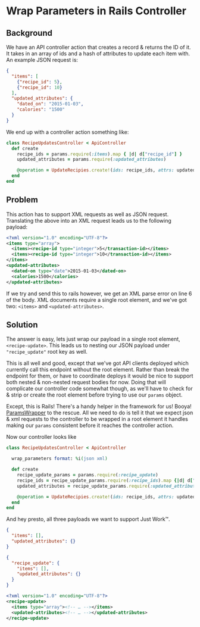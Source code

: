 # Wrap Parameters in Rails Controller

## Background

We have an API controller action that creates a record & returns the ID of it. It takes in an array of ids and a hash of attributes to update each item with. An example JSON request is:

```json
{
  "items": [
    {"recipe_id": 5},
    {"recipe_id": 10}
  ],
  "updated_attributes": {
    "dated_on": "2015-01-03",
    "calories": "1500"
  }
}
```

We end up with a controller action something like:

```ruby
class RecipeUpdatesController < ApiController
  def create
    recipe_ids = params.require(:items).map { |d| d["recipe_id"] }
    updated_attributes = params.require(:updated_attributes)

    @operation = UpdateRecipies.create!(ids: recipe_ids, attrs: updated_attributes)
  end
end
```

## Problem

This action has to support XML requests as well as JSON request. Translating the above into an XML request leads us to the following payload:

```xml
<?xml version="1.0" encoding="UTF-8"?>
<items type="array">
  <items><recipe-id type="integer">5</transaction-id></items>
  <items><recipe-id type="integer">10</transaction-id></items>
</items>
<updated-attributes>
  <dated-on type="date">2015-01-03</dated-on>
  <calories>1500</calories>
</updated-attributes>
```

If we try and send this to rails however, we get an XML parse error on line 6 of the body. XML documents require a single root element, and we've got two: `<items>` and `<updated-attributes>`.

## Solution

The answer is easy, lets just wrap our payload in a single root element, `<recipe-update>`. This leads us to nesting our JSON payload under `"recipe_update"` root key as well.

This is all well and good, except that we've got API clients deployed which currently call this endpoint without the root element. Rather than break the endpoint for them, or have to coordinate deploys it would be nice to support both nested & non-nested request bodies for now. Doing that will complicate our controller code somewhat though, as we'll have to check for & strip or create the root element before trying to use our `params` object.

Except, this is Rails! There's a handy helper in the framework for us! Booya! [ParamsWrapper](http://api.rubyonrails.org/classes/ActionController/ParamsWrapper.html) to the rescue. All we need to do is tell it that we expect json & xml requests to the controller to be wrapped in a root element it handles making our `params` consistent before it reaches the controller action.

Now our controller looks like

```ruby
class RecipeUpdatesController < ApiController

  wrap_parameters format: %i(json xml)

  def create
    recipe_update_params = params.require(:recipe_update)
    recipe_ids = recipe_update_params.require(:recipe_ids).map {|d| d["recipe_id"] }
    updated_attributes = recipe_update_params.require(:updated_attributes)

    @operation = UpdateRecipies.create!(ids: recipe_ids, attrs: updated_attributes)
  end
end
```

And hey presto, all three payloads we want to support Just Work™.

```json
{
  "items": [],
  "updated_attributes": {}
}
```

```json
{
  "recipe_update": {
    "items": [],
    "updated_attributes": {}
  }
}
```

```xml
<?xml version="1.0" encoding="UTF-8"?>
<recipe-update>
  <items type="array"><!-- … --></items>
  <updated-attributes><!-- … --></updated-attributes>
</recipe-update>
````
